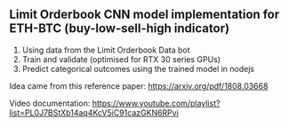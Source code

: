 ## Limit Orderbook CNN model implementation for ETH-BTC (buy-low-sell-high indicator)

1. Using data from the Limit Orderbook Data bot
2. Train and validate (optimised for RTX 30 series GPUs)
3. Predict categorical outcomes using the trained model in nodejs

Idea came from this reference paper: https://arxiv.org/pdf/1808.03668

Video documentation: https://www.youtube.com/playlist?list=PL0J7BStXb14aq4KcV5iC91cazGKN6RPvi
